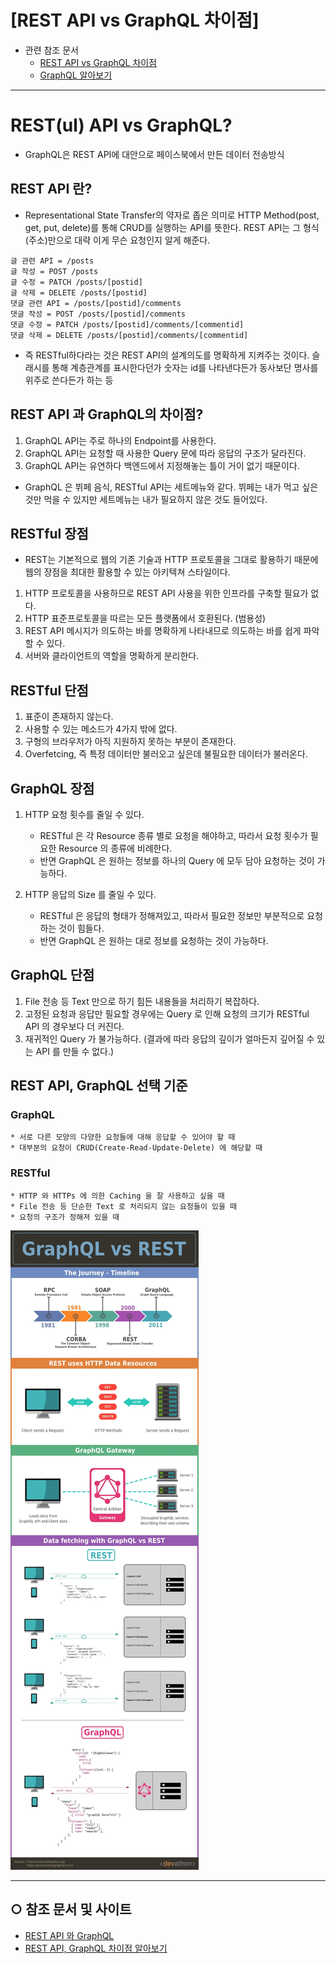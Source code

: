 
[REST API vs GraphQL 차이점] 
======================

* 관련 참조 문서   
  - [REST API vs GraphQL 차이점](https://github.com/de24world/the-classic-of-development/blob/main/KR/Guidebook/RESTful%26GraphQL/README.md)
  - [GraphQL 알아보기](https://github.com/de24world/the-classic-of-development/tree/main/KR/Guidebook/GraphQL)

---

# REST(ul) API vs GraphQL?
* GraphQL은 REST API에 대안으로 페이스북에서 만든 데이터 전송방식

## REST API 란?
* Representational State Transfer의 약자로 좁은 의미로 HTTP Method(post, get, put, delete)를 통해 CRUD를 실행하는 API를 뜻한다. REST API는 그 형식(주소)만으로 대략 이게 무슨 요청인지 알게 해준다.
```
글 관련 API = /posts
글 작성 = POST /posts
글 수정 = PATCH /posts/[postid]
글 삭제 = DELETE /posts/[postid]
댓글 관련 API = /posts/[postid]/comments
댓글 작성 = POST /posts/[postid]/comments
댓글 수정 = PATCH /posts/[postid]/comments/[commentid]
댓글 삭제 = DELETE /posts/[postid]/comments/[commentid]
```
* 즉 RESTful하다라는 것은 REST API의 설계의도를 명확하게 지켜주는 것이다. 슬래시를 통해 계층관계를 표시한다던가 숫자는 id를 나타낸다든가 동사보단 명사를 위주로 쓴다든가 하는 등

## REST API 과 GraphQL의 차이점?
1. GraphQL API는 주로 하나의 Endpoint를 사용한다.
2. GraphQL API는 요청할 때 사용한 Query 문에 따라 응답의 구조가 달라진다.
3. GraphQL API는 유연하다 백엔드에서 지정해놓는 틀이 거이 없기 때문이다.
* GraphQL 은 뷔페 음식, RESTful API는 세트메뉴와 같다. 뷔페는 내가 먹고 싶은 것만 먹을 수 있지만 세트메뉴는 내가 필요하지 않은 것도 들어있다.

## RESTful 장점
* REST는 기본적으로 웹의 기존 기술과 HTTP 프로토콜을 그대로 활용하기 때문에 웹의 장점을 최대한 활용할 수 있는 아키텍쳐 스타일이다.
1. HTTP 프로토콜을 사용하므로 REST API 사용을 위한 인프라를 구축할 필요가 없다.
2. HTTP 표준프로토콜을 따르는 모든 플랫폼에서 호환된다. (범용성)
3. REST API 메시지가 의도하는 바를 명확하게 나타내므로 의도하는 바를 쉽게 파악할 수 있다.
4. 서버와 클라이언트의 역할을 명확하게 분리한다.

## RESTful 단점
1. 표준이 존재하지 않는다.
2. 사용할 수 있는 메소드가 4가지 밖에 없다.
3. 구형의 브라우저가 아직 지원하지 못하는 부분이 존재한다.
4. Overfetcing, 즉 특정 데이터만 불러오고 싶은데 불필요한 데이터가 불러온다.

## GraphQL 장점
1. HTTP 요청 횟수를 줄일 수 있다.
    * RESTful 은 각 Resource 종류 별로 요청을 해야하고, 따라서 요청 횟수가 필요한 Resource 의 종류에 비례한다.
    * 반면 GraphQL 은 원하는 정보를 하나의 Query 에 모두 담아 요청하는 것이 가능하다.

2. HTTP 응답의 Size 를 줄일 수 있다.
    * RESTful 은 응답의 형태가 정해져있고, 따라서 필요한 정보만 부분적으로 요청하는 것이 힘들다.
    * 반면 GraphQL 은 원하는 대로 정보를 요청하는 것이 가능하다.

## GraphQL 단점
1. File 전송 등 Text 만으로 하기 힘든 내용들을 처리하기 복잡하다.
2. 고정된 요청과 응답만 필요할 경우에는 Query 로 인해 요청의 크기가 RESTful API 의 경우보다 더 커진다.
3. 재귀적인 Query 가 불가능하다. (결과에 따라 응답의 깊이가 얼마든지 깊어질 수 있는 API 를 만들 수 없다.)

## REST API, GraphQL 선택 기준

### GraphQL
    * 서로 다른 모양의 다양한 요청들에 대해 응답할 수 있어야 할 때
    * 대부분의 요청이 CRUD(Create-Read-Update-Delete) 에 해당할 때

### RESTful
    * HTTP 와 HTTPs 에 의한 Caching 을 잘 사용하고 싶을 때
    * File 전송 등 단순한 Text 로 처리되지 않는 요청들이 있을 때
    * 요청의 구조가 정해져 있을 때

<img src="/KR/Guidebook/RESTful&GraphQL/GraphQL-vs-REST-Infographic.jpg" alt="GraphQL-vs-REST-Infographic" title="GraphQL-vs-REST-Infographic"></img>



---
## ○ 참조 문서 및 사이트
* [REST API 와 GraphQL](https://velog.io/@bclef25/REST-API-%EC%99%80-graphQL)  
* [REST API, GraphQL 차이점 알아보기](https://velog.io/@djaxornwkd12/REST-API-vs-GraphQL-%EC%B0%A8%EC%9D%B4%EC%A0%90-%EC%95%8C%EC%95%84%EB%B3%B4%EA%B8%B0)

